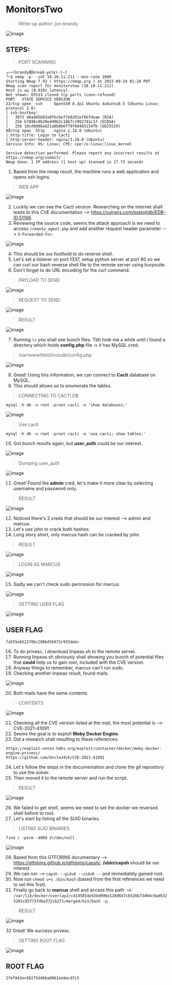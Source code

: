 # MonitorsTwo
> Write-up author: jon-brandy

![image](https://github.com/jon-brandy/hackthebox/assets/70703371/c72614be-89d7-47e2-9832-ecfe0e74fa20)

## STEPS:
> PORT SCANNING

```
┌──(brandy㉿bread-yolk)-[~]
└─$ nmap -p- -sVC 10.10.11.211 --min-rate 1000
Starting Nmap 7.93 ( https://nmap.org ) at 2023-09-24 01:20 PDT
Nmap scan report for monitorstwo (10.10.11.211)
Host is up (0.039s latency).
Not shown: 65533 closed tcp ports (conn-refused)
PORT   STATE SERVICE VERSION
22/tcp open  ssh     OpenSSH 8.2p1 Ubuntu 4ubuntu0.5 (Ubuntu Linux; protocol 2.0)
| ssh-hostkey: 
|   3072 48add5b83a9fbcbef7e8201ef6bfdeae (RSA)
|   256 b7896c0b20ed49b2c1867c2992741c1f (ECDSA)
|_  256 18cd9d08a621a8b8b6f79f8d405154fb (ED25519)
80/tcp open  http    nginx 1.18.0 (Ubuntu)
|_http-title: Login to Cacti
|_http-server-header: nginx/1.18.0 (Ubuntu)
Service Info: OS: Linux; CPE: cpe:/o:linux:linux_kernel

Service detection performed. Please report any incorrect results at https://nmap.org/submit/ .
Nmap done: 1 IP address (1 host up) scanned in 17.73 seconds
```

1. Based from the nmap result, the machine runs a web application and opens ssh logins.

> WEB APP

![image](https://github.com/jon-brandy/hackthebox/assets/70703371/53b65fe9-1ee3-4e5c-8c83-634fb95abb35)


2. Luckily we can see the Cacti version. Researching on the internet shall leads to this CVE documentation --> https://vulners.com/exploitdb/EDB-ID:51166.
3. Reviewing the source code, seems the attack approach is we need to access `/remote_agent.php` and add another request header parameter --> `X-Forwarded-For`.

![image](https://github.com/jon-brandy/hackthebox/assets/70703371/eb78bab2-139c-4e4f-9040-dc9ff5726d57)


4. This should be our foothold to do reverse shell.
5. Let's set a listener on port 1337, setup python server at port 80 so we can curl our bash reverse shell file to the remote server using burpsuite.
6. Don't forget to do URL encoding for the curl command.

> PAYLOAD TO SEND

![image](https://github.com/jon-brandy/hackthebox/assets/70703371/8c48a934-d1d6-46ec-b001-d7b822716533)


> REQUEST TO SEND

![image](https://github.com/jon-brandy/hackthebox/assets/70703371/2bd9e2e9-81bf-4d29-b00c-4bcd7fd66aab)


> RESULT

![image](https://github.com/jon-brandy/hackthebox/assets/70703371/8c3bea1c-6112-438a-bb1a-85551df7e81e)


7. Running `ls` you shall see bunch files. Tbh took me a while until I found a directory which holds **config.php** file -> it has MySQL cred.

> /var/www/html/include/config.php

![image](https://github.com/jon-brandy/hackthebox/assets/70703371/6ebdc88f-d949-4423-a1ec-18a0181197e0)


8. Great! Using this information, we can connect to **Cacti** database on MySQL.
9. This should allows us to enumerate the tables.

> CONNECTING TO CACTI DB

```
mysql -h db -u root -proot cacti -e 'show databases;'
```

![image](https://github.com/jon-brandy/hackthebox/assets/70703371/28d53539-dfaf-486d-b8c9-5308dfffd821)


> Use cacti

```
mysql -h db -u root -proot cacti -e 'use cacti; show tables;'
```

10. Got bunch results again, but **user_auth** could be our interest.

![image](https://github.com/jon-brandy/hackthebox/assets/70703371/17807b61-e02d-44bc-99c8-512d91ef5039)


> Dumping user_auth

![image](https://github.com/jon-brandy/hackthebox/assets/70703371/7af579cc-004c-4a59-83f1-aba3c55c7eed)


11. Great! Found the **admin** cred, let's make it more clear by selecting username and password only.

> RESULT

![image](https://github.com/jon-brandy/hackthebox/assets/70703371/907d3990-d079-4942-b8a4-859b5798b638)


12. Noticed there's 2 creds that should be our interest --> admin and marcus.
13. Let's use john to crack both hashes.
14. Long story short, only marcus hash can be cracked by john.

> RESULT

![image](https://github.com/jon-brandy/hackthebox/assets/70703371/7dafa110-a8b4-4747-af0d-05d3bd16fd97)


> LOGIN AS MARCUS

![image](https://github.com/jon-brandy/hackthebox/assets/70703371/50483c1e-af8a-4b22-8d4e-36c61c377fbb)


15. Sadly we can't check sudo permission for marcus.

![image](https://github.com/jon-brandy/hackthebox/assets/70703371/f73d2c85-445f-4bd6-8359-0897ad9a714b)


> GETTING USER FLAG

![image](https://github.com/jon-brandy/hackthebox/assets/70703371/8df43a00-29fe-4693-9737-14faf8d68aca)


## USER FLAG

```
fa555eb52270bc288bd5b972c955debc
```

16. To do privesc, I download linpeas.sh to the remote server.
17. Running linpeas.sh obviously shall showing you bunch of potential files that **could** help us to gain root, included with the CVE version.
18. Anyway things to remember, marcus can't run sudo.
19. Checking another linpeas result, found mails.

![image](https://github.com/jon-brandy/hackthebox/assets/70703371/5d74fa6f-9bbb-43f2-b584-1fbc1911d709)


20. Both mails have the same contents.

> CONTENTS

![image](https://github.com/jon-brandy/hackthebox/assets/70703371/2b42d503-66e0-4818-bf67-173c7a2891b6)


21. Checking all the CVE version listed at the mail, the most potential is --> CVE-2021-41091.
22. Seems the goal is to exploit **Moby Docker Engine**.
23. Did a research shall resulting to these references:

```
https://exploit-notes.hdks.org/exploit/container/docker/moby-docker-engine-privesc/
https://github.com/UncleJ4ck/CVE-2021-41091
```

24. Let's follow the steps in the documentation and clone the git repository to use the solver.
25. Then moved it to the remote server and run the script.

> RESULT

![image](https://github.com/jon-brandy/hackthebox/assets/70703371/34289e8f-86b1-4fc1-87ca-d89cdef33a09)


26. We failed to get shell, seems we need to set the docker we reversed shell before to root.
27. Let's start by listing all the SUID binaries.

> LISTING SUID BINARIES

```
find / -perm -4000 2>/dev/null
```

![image](https://github.com/jon-brandy/hackthebox/assets/70703371/aab1771a-90b2-49e1-b119-74b96c66a1a2)


28. Based from this GTFOBINS documentary --> https://gtfobins.github.io/gtfobins/capsh/. **/sbin/capsh** should be our interest.
29. We can run --> `capsh --gid=0 --uid=0 --` and immediately gained root.
30. Now run `chmod u+s /bin/bash` (based from the first references we need to set this first).
31. Finally go back to **marcus** shell and access this path --> `/var/lib/docker/overlay2/c41d5854e43bd996e128d647cb526b73d04c9ad6325201c85f73fdba372cb2f1/merged/bin/bash -p`.

> RESULT

![image](https://github.com/jon-brandy/hackthebox/assets/70703371/2b807b70-7f5a-40b4-b7e0-7a86c3c92c6e)


32 Great! We success privesc.

> GETTING ROOT FLAG

![image](https://github.com/jon-brandy/hackthebox/assets/70703371/9632e290-fc39-4ddb-88dc-859a7f83b35c)


## ROOT FLAG

```
2fef842ec68275d466a0861aa9acd7c5
```
